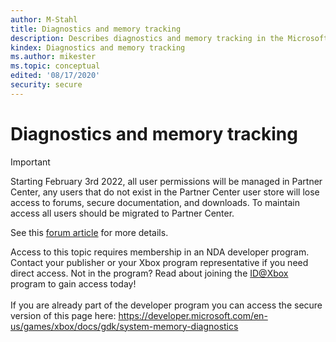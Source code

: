 ```yaml
---
author: M-Stahl
title: Diagnostics and memory tracking
description: Describes diagnostics and memory tracking in the Microsoft Game Development Kit (GDK).
kindex: Diagnostics and memory tracking
ms.author: mikester
ms.topic: conceptual
edited: '08/17/2020'
security: secure
---
```


# Diagnostics and memory tracking
> [!IMPORTANT]
> Starting February 3rd 2022, all user permissions will be managed in Partner Center, any users that do not exist in the Partner Center user store will lose access to forums, secure documentation, and downloads. To maintain access all users should be migrated to Partner Center. <p></p>See this <a href="https://forums.xboxlive.com/articles/132187/breaking-change-user-access-for-forums-secure-docu.html">forum article</a> for more details.  

 Access to this topic requires membership in an NDA developer program. Contact your publisher or your Xbox program representative if you need direct access. Not in the program? Read about joining the <a href="https://www.xbox.com/Developers/id">ID@Xbox</a> program to gain access today!  <br/><br/>If you are already part of the developer program you can access the secure version of this page here: <a target="_blank" href="https://developer.microsoft.com/en-us/games/xbox/docs/gdk/system-memory-diagnostics">https://developer.microsoft.com/en-us/games/xbox/docs/gdk/system-memory-diagnostics</a>